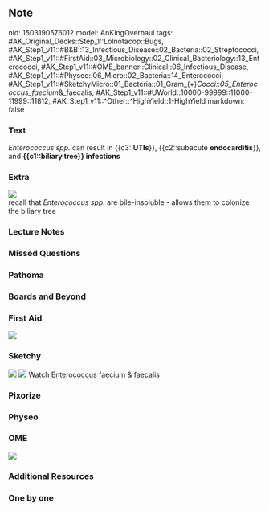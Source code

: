 ## Note
nid: 1503190576012
model: AnKingOverhaul
tags: #AK_Original_Decks::Step_1::Lolnotacop::Bugs, #AK_Step1_v11::#B&B::13_Infectious_Disease::02_Bacteria::02_Streptococci, #AK_Step1_v11::#FirstAid::03_Microbiology::02_Clinical_Bacteriology::13_Enterococci, #AK_Step1_v11::#OME_banner::Clinical::06_Infectious_Disease, #AK_Step1_v11::#Physeo::06_Micro::02_Bacteria::14_Enterococci, #AK_Step1_v11::#SketchyMicro::01_Bacteria::01_Gram_(+)_Cocci::05_Enterococcus_faecium_&_faecalis, #AK_Step1_v11::#UWorld::10000-99999::11000-11999::11812, #AK_Step1_v11::^Other::^HighYield::1-HighYield
markdown: false

### Text
<i>Enterococcus spp.</i> can result in {{c3::<b>UTIs</b>}},
{{c2::subacute <b>endocarditis</b>}}, and <b>{{c1::biliary tree}}
infections</b>

### Extra
<img src="paste-21161303867746.jpg">
<div>
  recall that <i>Enterococcus spp.</i> are bile-insoluble - allows
  them to colonize the biliary tree
</div>

### Lecture Notes


### Missed Questions


### Pathoma


### Boards and Beyond


### First Aid
<img src="tmppob_pbdg.png">

### Sketchy
<img src="paste-474800044638209.jpg"> <img src=
"Screen%20Shot%202019-09-26%20at%208.12.06%20AM.png"> <a href=
"https://dashboard.sketchy.com/study/medical/courses/medical-microbiology/units/medical-microbiology-bacteria/videos/medical-microbiology-bacteria-gram-positive-cocci-enterococcus-faecium-and-faecalis?utm_source=anki&utm_medium=partnership&utm_campaign=february_update&utm_content=medical">
Watch Enterococcus faecium & faecalis</a>

### Pixorize


### Physeo


### OME
<div class="ome-widget">
  <a href=
  "https://onlinemeded.org/spa/infectious-disease?ref=anki"><img src="_OME_AnkiFlashcards_Topic_1.png"></a>
</div>

### Additional Resources


### One by one

